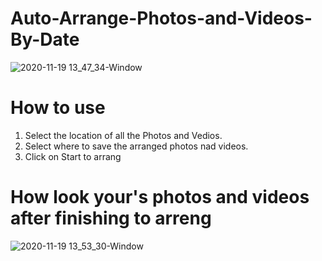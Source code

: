 # Auto-Arrange-Photos-and-Videos-By-Date

![2020-11-19 13_47_34-Window](https://user-images.githubusercontent.com/35446857/99662396-d6e3fe80-2a6d-11eb-9e71-c4858751cb5e.png)

# How to use
  
   1. Select the location of all the Photos and Vedios.
   2. Select where to save the arranged photos nad videos.
   3. Click on Start to arrang

# How look your's photos and videos after finishing to arreng

![2020-11-19 13_53_30-Window](https://user-images.githubusercontent.com/35446857/99662998-a6e92b00-2a6e-11eb-8618-6c48144fa582.png)

